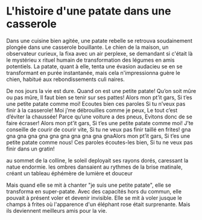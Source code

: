 # L'histoire d'une patate dans une casserole 

Dans une cuisine bien agitée, une patate rebelle se retrouva soudainement plongée dans une casserole bouillante.
 Le chien de la maison, un observateur curieux, la fixa avec un air perplexe, se demandant si c'était là le mystérieu
x rituel humain de transformation des légumes en amis potentiels. La patate, quant à elle, tenta une évasion audacieu
se en se transformant en purée instantanée, mais cela n'impressionna guère le chien, habitué aux rebondissements culi
naires.


De nos jours la vie est dure. Quand on est une petite patate!
Qu’on soit mûre ou pas mûre, Il faut bien se tenir sur ses pattes!
Alors mon pt’it gars, Si t’es une petite patate comme moi!
Ecoutes bien ces paroles Si tu n’veux pas finir à la casserole!
Moi j’me débrouilles comme je peux, Le tout c’est d’éviter la chaussée!
Parce qu’une voiture a des pneus, Evitons donc de se faire écraser!
Alors mon pt’it gars, Si t’es une petite patate comme moi!
J’te conseille de courir de courir vite, Si tu ne veux pas finir taillé en frites!
gna gna gna gna gna gna gna gna gna gna gnaAlors mon pt’it gars,
Si t’es une petite patate comme nous! Ces paroles écoutes-les bien,
Si tu ne veux pas finir dans un gratin!

au sommet de la colline, le soleil deployait ses rayons dorés, caressant la natue endormie.
les ombres dansaient au rythmes de la brise matinale, créant un tableau éphémère de lumière et douceur


Mais quand elle se mit à chanter "je suis une petite patate", elle se transforma en super-patate.
Avec des capacités hors du commun, elle pouvait à présent voler et devenir invisible. 
Elle se mit à voler jusque le champs à frites où l'apparence d'un éléphant rose était surprenante.
Mais ils deviennent meilleurs amis pour la vie.

